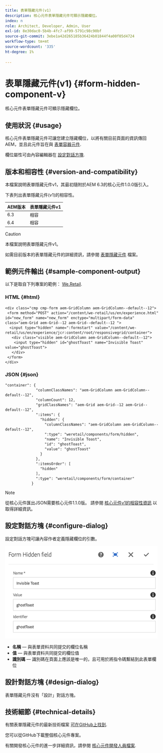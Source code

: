 ```yaml
---
title: 表單隱藏元件(v1)
description: 核心元件表單隱藏元件可顯示隱藏欄位。
index: n
role: Architect, Developer, Admin, User
exl-id: 8e30dac0-5b4b-4fc7-af99-5791c98c90bf
source-git-commit: 3ebe1a42d265185b36424b01844f4a00f05d4724
workflow-type: tm+mt
source-wordcount: '335'
ht-degree: 1%

---
```


# 表單隱藏元件(v1) {#form-hidden-component-v}

核心元件表單隱藏元件可顯示隱藏欄位。

## 使用狀況 {#usage}

核心元件表單隱藏元件可讓您建立隱藏欄位，以將有關目前頁面的資訊傳回AEM，並且此元件旨在與 [表單容器元件](form-container-v1.md).

欄位屬性可由內容編輯器在 [設定對話方塊](#configure-dialog).

## 版本和相容性 {#version-and-compatibility}

本檔案說明表單隱藏元件v1，其最初隨附於AEM 6.3的核心元件1.0.0版引入。

下表列出表單隱藏元件(v1)的相容性。

| AEM版本 | 表單隱藏元件v1 |
|--- |--- |
| 6.3 | 相容 |
| 6.4 | 相容 |

>[!CAUTION]
>
>本檔案說明表單隱藏元件v1。
>
>如需目前版本的表單隱藏元件的詳細資訊，請參閱 [表單隱藏元件](/help/components/forms/form-hidden.md) 檔案。

## 範例元件輸出 {#sample-component-output}

以下是取自下列專案的範例： [We.Retail](https://helpx.adobe.com/experience-manager/6-4/sites/developing/using/we-retail.html).

### HTML {#html}

```
<div class="cmp cmp-form aem-GridColumn aem-GridColumn--default--12">
 <form method="POST" action="/content/we-retail/us/en/experience.html" id="new_form" name="new_form" enctype="multipart/form-data" class="aem-Grid aem-Grid--12 aem-Grid--default--12 ">
  <input type="hidden" name=":formstart" value="/content/we-retail/us/en/experience/jcr:content/root/responsivegrid/container">
   <div class="visible aem-GridColumn aem-GridColumn--default--12">
    <input type="hidden" id="ghostToast" name="Invisible Toast" value="ghostToast">
   </div>
 </form>
</div>
```

### JSON {#json}

```
"container": {
              "columnClassNames": "aem-GridColumn aem-GridColumn--default--12",
              "columnCount": 12,
              "gridClassNames": "aem-Grid aem-Grid--12 aem-Grid--default--12",
              ":items": {
                "hidden": {
                  "columnClassNames": "aem-GridColumn aem-GridColumn--default--12",
                  ":type": "weretail/components/form/hidden",
                  "name": "Invisible Toast",
                  "id": "ghostToast",
                  "value": "ghostToast"
                }
              },
              ":itemsOrder": [
                "hidden"
              ],
              ":type": "weretail/components/form/container"
            }
```

>[!NOTE]
>
>從核心元件匯出JSON需要核心元件1.1.0版。 請參閱 [核心元件v1的相容性資訊](/help/versions.md#release-history-and-compatibility) 以取得詳細資訊。

## 設定對話方塊 {#configure-dialog}

設定對話方塊可讓內容作者定義隱藏欄位的引數。

![](/help/assets/chlimage_1-26.png)

* **名稱**  — 與表單資料共同提交的欄位名稱
* **值**  — 與表單資料共同提交的欄位值
* **識別碼**  — 識別碼在頁面上應該是唯一的，且可用於將指令碼繫結到此表單欄位

## 設計對話方塊 {#design-dialog}

表單隱藏元件沒有「設計」對話方塊。

## 技術細節 {#technical-details}

有關表單隱藏元件的最新技術檔案 [可在GitHub上找到](https://github.com/adobe/aem-core-wcm-components/tree/master/content/src/content/jcr_root/apps/core/wcm/components/form/hidden/v1/hidden).

您可以從GitHub下載整個核心元件專案。

有關開發核心元件的進一步詳細資訊，請參閱 [核心元件開發人員檔案](/help/developing/overview.md).
